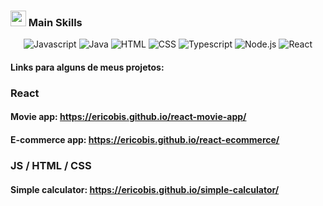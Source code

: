### <img src="https://media2.giphy.com/media/QssGEmpkyEOhBCb7e1/giphy.gif?cid=ecf05e47a0n3gi1bfqntqmob8g9aid1oyj2wr3ds3mg700bl&rid=giphy.gif" width ="25"><b> Main Skills</b>
<div align="center">
 <img src = "https://img.shields.io/badge/JavaScript-F7DF1E?style=for-the-badge&logo=javascript&logoColor=black"  alt = "Javascript" />
 <img src = "https://img.shields.io/badge/Java-ED8B00?style=for-the-badge&logo=java&logoColor=white"  alt = "Java" />
 <img src = "https://img.shields.io/badge/HTML5-E34F26?style=for-the-badge&logo=html5&logoColor=white"  alt = "HTML" />
 <img src = "https://img.shields.io/badge/CSS3-1572B6?style=for-the-badge&logo=css3&logoColor=white"  alt = "CSS" />
 <img src = "https://img.shields.io/badge/TypeScript-007ACC?style=for-the-badge&logo=typescript&logoColor=white"  alt = "Typescript" />
 <img src = "https://img.shields.io/badge/Node.js-43853D?style=for-the-badge&logo=node.js&logoColor=white"  alt = "Node.js" />
 <img src = "https://img.shields.io/badge/React-20232A?style=for-the-badge&logo=react&logoColor=61DAFB"  alt = "React" />
 </div>

#### Links para alguns de meus projetos: 
### React
#### Movie app: https://ericobis.github.io/react-movie-app/
#### E-commerce app: https://ericobis.github.io/react-ecommerce/
### JS / HTML / CSS
#### Simple calculator: https://ericobis.github.io/simple-calculator/


<!--
**EricoBis/EricoBis** is a ✨ _special_ ✨ repository because its `README.md` (this file) appears on your GitHub profile.

Here are some ideas to get you started:

- 🔭 I’m currently working on ...
- 🌱 I’m currently learning ...
- 👯 I’m looking to collaborate on ...
- 🤔 I’m looking for help with ...
- 💬 Ask me about ...
- 📫 How to reach me: ...
- 😄 Pronouns: ...
- ⚡ Fun fact: ...
-->
